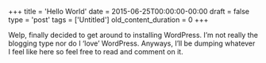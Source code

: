 +++
title = 'Hello World'
date = 2015-06-25T00:00:00-00:00
draft = false
type = 'post'
tags = ['Untitled']
old_content_duration = 0
+++


Welp, finally decided to get around to installing WordPress. I’m not really the blogging type nor do I ‘love’ WordPress. Anyways, I’ll be dumping whatever I feel like here so feel free to read and comment on it.